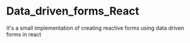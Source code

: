 # Data_driven_forms_React
It's a small implementation of creating reactive forms using data driven forms in react
